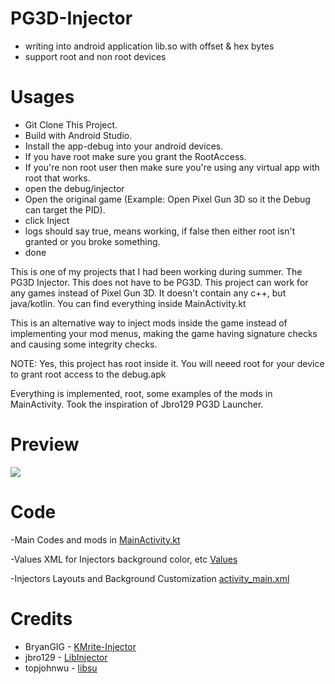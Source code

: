 # PG3D-Injector
- writing into android application lib.so with offset &amp; hex bytes <br />
- support root and non root devices

# Usages 
- Git Clone This Project.
- Build with Android Studio.
- Install the app-debug into your android devices.
- If you have root make sure you grant the RootAccess.
- If you're non root user then make sure you're using any virtual app with root that works.
- open the debug/injector
- Open the original game (Example: Open Pixel Gun 3D so it the Debug can target the PID).
- click Inject
- logs should say true, means working, if false then either root isn't granted or you broke something.
- done

This is one of my projects that I had been working during summer. The PG3D Injector. This does not have to be PG3D.
This project can work for any games instead of Pixel Gun 3D. 
It doesn't contain any c++, but java/kotlin. You can find everything inside MainActivity.kt

This is an alternative way to inject mods inside the game instead of implementing your mod menus, making the game having signature checks and causing some integrity checks.


NOTE: Yes, this project has root inside it. You will neeed root for your device to grant root access to the debug.apk

Everything is implemented, root, some examples of the mods in MainActivity.
Took the inspiration of Jbro129 PG3D Launcher.

# Preview
![](https://imgur.com/a/kWHaTZv)

# Code
-Main Codes and mods in [MainActivity.kt](https://github.com/SliceCast/External-PG3D-Injector/blob/master/app/src/main/java/com/kmrite/MainActivity.kt)

-Values XML for Injectors background color, etc [Values](https://github.com/SliceCast/External-PG3D-Injector/tree/master/app/src/main/res/values)

-Injectors Layouts and Background Customization [activity_main.xml](https://github.com/SliceCast/External-PG3D-Injector/blob/master/app/src/main/res/layout/activity_main.xml)



# Credits
- BryanGIG - [KMrite-Injector](https://github.com/BryanGIG/KMrite)
- jbro129 - [LibInjector](https://github.com/jbro129/LibInjector)
- topjohnwu - [libsu](https://github.com/topjohnwu/libsu)
